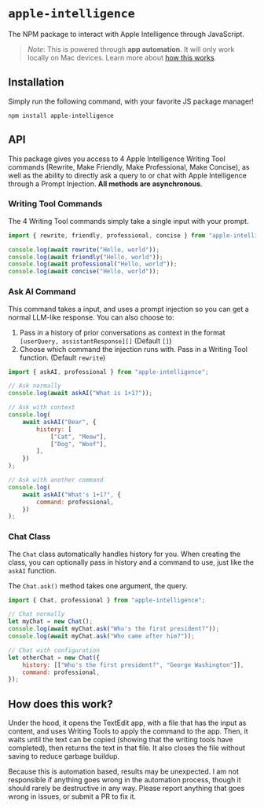 # `apple-intelligence`

The NPM package to interact with Apple Intelligence through JavaScript.

> _Note_: This is powered through **app automation**. It will only work locally on Mac devices. Learn more about [how this works](#how-does-this-work).

## Installation

Simply run the following command, with your favorite JS package manager!

```
npm install apple-intelligence
```

## API

This package gives you access to 4 Apple Intelligence Writing Tool commands (Rewrite, Make Friendly, Make Professional, Make Concise), as well as the ability to directly ask a query to or chat with Apple Intelligence through a Prompt Injection. **All methods are asynchronous**.

### Writing Tool Commands

The 4 Writing Tool commands simply take a single input with your prompt.

```javascript
import { rewrite, friendly, professional, concise } from "apple-intelligence";

console.log(await rewrite("Hello, world"));
console.log(await friendly("Hello, world"));
console.log(await professional("Hello, world"));
console.log(await concise("Hello, world"));
```

### Ask AI Command

This command takes a input, and uses a prompt injection so you can get a normal LLM-like response. You can also choose to:

1. Pass in a history of prior conversations as context in the format `[userQuery, assistantResponse][]` (Default `[]`)
2. Choose which command the injection runs with. Pass in a Writing Tool function. (Default `rewrite`)

```javascript
import { askAI, professional } from "apple-intelligence";

// Ask normally
console.log(await askAI("What is 1+1?"));

// Ask with context
console.log(
	await askAI("Bear", {
		history: [
			["Cat", "Meow"],
			["Dog", "Woof"],
		],
	})
);

// Ask with another command
console.log(
	await askAI("What's 1+1?", {
		command: professional,
	})
);
```

### Chat Class

The `Chat` class automatically handles history for you. When creating the class, you can optionally pass in history and a command to use, just like the `askAI` function.

The `Chat.ask()` method takes one argument, the query.

```js
import { Chat, professional } from "apple-intelligence";

// Chat normally
let myChat = new Chat();
console.log(await myChat.ask("Who's the first president?"));
console.log(await myChat.ask("Who came after him?"));

// Chat with configuration
let otherChat = new Chat({
	history: [["Who's the first president?", "George Washington"]],
	command: professional,
});
```

## How does this work?

Under the hood, it opens the TextEdit app, with a file that has the input as content, and uses Writing Tools to apply the command to the app. Then, it waits until the text can be copied (showing that the writing tools have completed), then returns the text in that file. It also closes the file without saving to reduce garbage buildup.

Because this is automation based, results may be unexpected. I am not responsible if anything goes wrong in the automation process, though it should rarely be destructive in any way. Please report anything that goes wrong in issues, or submit a PR to fix it.